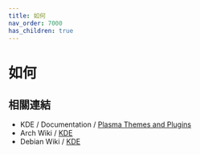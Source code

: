 ```yaml
---
title: 如何
nav_order: 7000
has_children: true
---
```



# 如何


## 相關連結

* KDE / Documentation / [Plasma Themes and Plugins](https://develop.kde.org/docs/plasma/)
* Arch Wiki / [KDE](https://wiki.archlinux.org/title/KDE)
* Debian Wiki / [KDE](https://wiki.debian.org/KDE)
